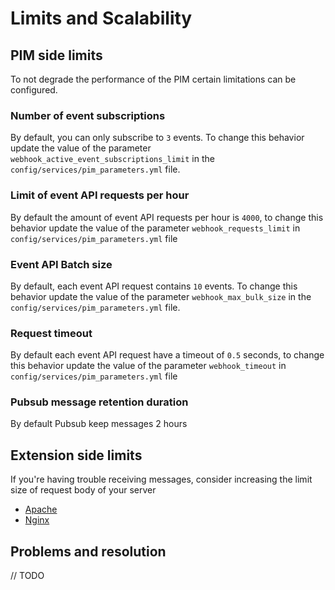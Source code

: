 # Limits and Scalability

## PIM side limits

To not degrade the performance of the PIM certain limitations can be configured.

### Number of event subscriptions

By default, you can only subscribe to `3` events. To change this behavior update the value of the parameter `webhook_active_event_subscriptions_limit` in the `config/services/pim_parameters.yml` file.

### Limit of event API requests per hour

By default the amount of event API requests per hour is `4000`, to change this behavior update the value of the parameter `webhook_requests_limit` in `config/services/pim_parameters.yml` file

### Event API Batch size

By default, each event API request contains `10` events. To change this behavior update the value of the parameter `webhook_max_bulk_size` in the `config/services/pim_parameters.yml` file.

### Request timeout

By default each event API request have a timeout of `0.5` seconds, to change this behavior update the value of the parameter `webhook_timeout` in `config/services/pim_parameters.yml` file

### Pubsub message retention duration

By default Pubsub keep messages 2 hours


## Extension side limits

If you're having trouble receiving messages, consider increasing the limit size of request body of your server

* [Apache](https://httpd.apache.org/docs/current/mod/core.html#limitrequestbody)
* [Nginx](http://nginx.org/en/docs/http/ngx_http_core_module.html#client_max_body_size)

## Problems and resolution

// TODO
